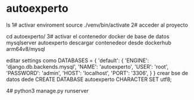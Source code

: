 # autoexperto

ls
1# activar enviroment
source ./venv/bin/activate
2# acceder al proyecto

cd autoexperto/ 
3# activar el contenedor  docker de base de datos  mysqlserver  autoexperto
descargar contenedeor desde dockerhub
arm64v8/mysql

editar settings como
DATABASES = {
        'default': {
            'ENGINE': 'django.db.backends.mysql',
            'NAME': 'autoexperto',
            'USER': 'root',
            'PASSWORD': 'admin',
            'HOST': 'localhost',
            'PORT': '3306',
        }
    }
crear bse de datos dede 
CREATE DATABASE autoexperto CHARACTER SET utf8;



4# python3 manage.py runserver
